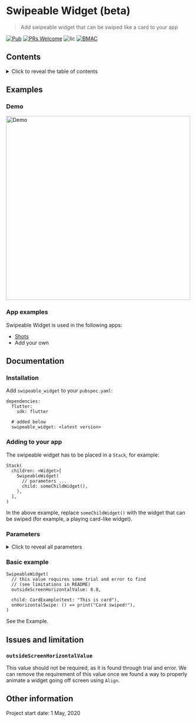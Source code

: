 <!-- omit in toc -->
# Swipeable Widget (beta)

> Add swipeable widget that can be swiped like a card to your app

[![Pub](https://img.shields.io/pub/v/swipeable_widget.svg?style=flat-square)]()
[![PRs Welcome](https://img.shields.io/badge/PRs-welcome-brightgreen.svg?style=flat-square)](http://makeapullrequest.com)
![lic](https://img.shields.io/github/license/themindstorm/NextBusSg?style=flat-square)
[![BMAC](https://img.shields.io/badge/Donate-Buy%20Me%20A%20Coffee-orange.svg?style=flat-square)](https://www.buymeacoffee.com/themindstorm) 


## Contents

<details>
<summary>
Click to reveal the table of contents
</summary>

- [Contents](#contents)
- [Examples](#examples)
  - [Demo](#demo)
  - [App examples](#app-examples)
- [Documentation](#documentation)
  - [Installation](#installation)
  - [Adding to your app](#adding-to-your-app)
  - [Parameters](#parameters)
    - [int `durationMilliseconds`](#int-durationmilliseconds)
    - [double `sensitivity`](#double-sensitivity)
    - [double `horizontalThreshold`](#double-horizontalthreshold)
    - [double `verticalThreshold`](#double-verticalthreshold)
    - [double `outsideScreenHorizontalValue`](#double-outsidescreenhorizontalvalue)
    - [double `outsideScreenVerticalValue`](#double-outsidescreenverticalvalue)
    - [Function `onHorizontalSwipe`](#function-onhorizontalswipe)
    - [Function`onVerticalSwipe`](#functiononverticalswipe)
    - [Widget `child` (required)](#widget-child-required)
  - [Basic example](#basic-example)
- [Issues and limitation](#issues-and-limitation)
  - [`outsideScreenHorizontalValue`](#outsidescreenhorizontalvalue)
- [Other information](#other-information)

</details>

## Examples

### Demo
<img alt="Demo" src="./readme-assets/demo.gif" height="500">

### App examples
Swipeable Widget is used in the following apps:
- [Shots](https://github.com/themindstorm/Shots)
- Add your own

## Documentation

### Installation
Add `swipeable_widget` to your `pubspec.yaml`:

```
dependencies:
  flutter:
    sdk: flutter

  # added below
  swipeable_widget: <latest version>
```

### Adding to your app

The swipeable widget has to be placed in a `Stack`, for example:

```
Stack(
  children: <Widget>[
    SwipeableWidget(
      // parameters ...
      child: someChildWidget(),
    ),
  ],
)
```

In the above example, replace `someChildWidget()` with the widget that can be swiped (for example, a playing card-like widget).

### Parameters

<details>

<summary>
Click to reveal all parameters
</summary>

#### int `durationMilliseconds`
The animation duration that dictates
- How long it takes the widget to move back to the origin
- How long it takes for the widget to animate off the screen

Default value: 120

#### double `sensitivity`
The multiplier value for the position of the widget as it's being moved by the finger. Higher values make the swiping of the widget seem more responsive. If you aim to support a wide screen device, a higher sensitivity value is recommended so that the user doesn't have to swipe the widget all the way to the side.

Default value: 2.0

#### double `horizontalThreshold`
The position the swipeable widget is moved horizontally for it to be moved away. 

This [diagram in this video](https://youtu.be/g2E7yl3MwMk?t=56) may help you visualize the correct position.

Default value: 0.85

#### double `verticalThreshold`
Not implemented yet.

#### double `outsideScreenHorizontalValue`
The position the swipeable should end. If you want the swipeable widget to animate going off screen, this value should be over `1.0`.

**Limitation/Issue**: Finding this value requires some trial and error. Please make a PR if you know off a better way to animate the widget off screen.

#### double `outsideScreenVerticalValue`
Not implemented yet.

#### Function `onHorizontalSwipe`
The function called when the card is moved to either side. If you're making a card game, this is where you would call the function that calls the next card.

#### Function`onVerticalSwipe`
Not implemented yet.

#### Widget `child` (required)
The child widget, which will be swipeable.

</details>


### Basic example
```
SwipeableWidget(
  // this value requires some trial and error to find
  // (see limitations in README)
  outsideScreenHorizontalValue: 8.0,

  child: CardExample(text: "This is card"),
  onHorizontalSwipe: () => print("Card swiped!"),
)
```
See the Example.

## Issues and limitation
### `outsideScreenHorizontalValue`
This value should not be required, as it is found through trial and error. We can remove the requirement of this value once we found a way to properly animate a widget going off screen using `Align`.

## Other information
Project start date: 1 May, 2020